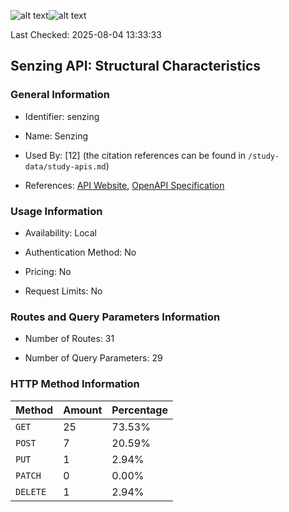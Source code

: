 ![alt text](https://img.shields.io/badge/OpenAPI_Specification-Valid-brightgreen.svg)![alt text](https://img.shields.io/badge/Server_URL-Invalid-red.svg)

Last Checked: 2025-08-04 13:33:33

## Senzing API: Structural Characteristics

### General Information

- Identifier: senzing

- Name: Senzing

- Used By: [12] (the citation references can be found in `/study-data/study-apis.md`)

- References: [API Website](https://senzing.zendesk.com/hc/en-us/categories/360000120514-Senzing-API-for-Developers), [OpenAPI Specification](https://github.com/senzing-garage/senzing-rest-api-specification/blob/main/senzing-rest-api.yaml)

### Usage Information

- Availability: Local

- Authentication Method: No

- Pricing: No

- Request Limits: No

### Routes and Query Parameters Information

- Number of Routes: 31

- Number of Query Parameters: 29

### HTTP Method Information

| Method | Amount | Percentage |
|--------|--------|------------|
| `GET` | 25 | 73.53% |
| `POST` | 7 | 20.59% |
| `PUT` | 1 | 2.94% |
| `PATCH` | 0 | 0.00% |
| `DELETE` | 1 | 2.94% |
